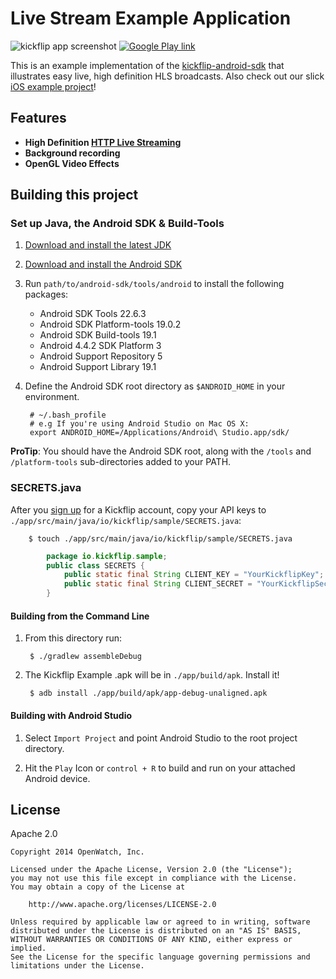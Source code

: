 # Live Stream Example Application

![kickflip app screenshot](http://i.imgur.com/dbqVqzL.jpg)
[![Google Play link](http://steverichey.github.io/google-play-badge-svg/img/en_get.svg)](https://play.google.com/store/apps/details?id=io.kickflip.sample)

This is an example implementation of the [kickflip-android-sdk](https://github.com/Kickflip/kickflip-android-sdk) that
illustrates easy live, high definition HLS broadcasts. Also check out our slick [iOS example project](https://github.com/Kickflip/kickflip-ios-example)!


## Features

+ **High Definition [HTTP Live Streaming](http://en.wikipedia.org/wiki/HTTP_Live_Streaming)**
+ **Background recording**
+ **OpenGL Video Effects**

## Building this project

### Set up Java, the Android SDK & Build-Tools

1. [Download and install the latest JDK](http://www.oracle.com/technetwork/java/javase/downloads/index.html)
2. [Download and install the Android SDK](http://developer.android.com/sdk/)
3. Run `path/to/android-sdk/tools/android` to install the following packages:

	+ Android SDK Tools 22.6.3
	+ Android SDK Platform-tools 19.0.2
	+ Android SDK Build-tools 19.1
	+ Android 4.4.2 SDK Platform 3
	+ Android Support Repository 5
	+ Android Support Library 19.1


4. Define the Android SDK root directory as `$ANDROID_HOME` in your environment.

		# ~/.bash_profile
		# e.g If you're using Android Studio on Mac OS X:
		export ANDROID_HOME=/Applications/Android\ Studio.app/sdk/

**ProTip**: You should have the Android SDK root, along with the `/tools` and `/platform-tools` sub-directories added to your PATH.

### SECRETS.java

After you [sign up](https://kickflip.io) for a Kickflip account, copy your API keys to `./app/src/main/java/io/kickflip/sample/SECRETS.java`:

		$ touch ./app/src/main/java/io/kickflip/sample/SECRETS.java

```java
		package io.kickflip.sample;
		public class SECRETS {
		    public static final String CLIENT_KEY = "YourKickflipKey";
		    public static final String CLIENT_SECRET = "YourKickflipSecret";
		}
```


#### Building from the Command Line

1. From this directory run:

	    $ ./gradlew assembleDebug

2. The Kickflip Example .apk will be in `./app/build/apk`. Install it!

		$ adb install ./app/build/apk/app-debug-unaligned.apk
		
#### Building with Android Studio

1. Select `Import Project` and point Android Studio to the root project directory.

2. Hit the `Play` Icon or `control + R` to build and run on your attached Android device.


## License

Apache 2.0

	Copyright 2014 OpenWatch, Inc.

	Licensed under the Apache License, Version 2.0 (the "License");
	you may not use this file except in compliance with the License.
	You may obtain a copy of the License at

	    http://www.apache.org/licenses/LICENSE-2.0

	Unless required by applicable law or agreed to in writing, software
	distributed under the License is distributed on an "AS IS" BASIS,
	WITHOUT WARRANTIES OR CONDITIONS OF ANY KIND, either express or implied.
	See the License for the specific language governing permissions and
	limitations under the License.
